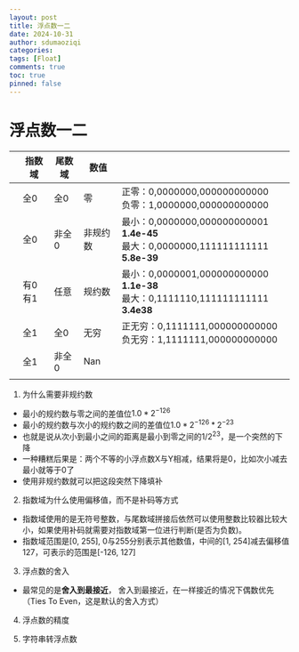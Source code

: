 ```yaml
---
layout: post
title: 浮点数一二
date: 2024-10-31
author: sdumaoziqi
categories:
tags: [Float]
comments: true
toc: true
pinned: false
---
```


# 浮点数一二


|   | 指数域  |  尾数域 | 数值  |   |
|---|---|---|---|---|
|   | 全0  |  全0 | 零  |  正零：0,0000000,000000000000  <br> 负零：1,0000000,000000000000 |
|   |  全0 | 非全0  |  非规约数 |  最小：0,0000000,000000000001   **1.4e-45**  <br> 最大：0,0000000,111111111111   **5.8e-39** |
|   |  有0有1 |  任意 | 规约数  | 最小：0,0000001,000000000000    **1.1e-38**  <br> 最大：0,1111110,111111111111     **3.4e38**  |
|   |  全1 |  全0 |  无穷 | 正无穷：0,1111111,000000000000  <br>  负无穷：1,1111111,000000000000  |
|   |  全1 | 非全0  |  Nan |   |
|   |   |   |   |   |

1. 为什么需要非规约数
  - 最小的规约数与零之间的差值位$1.0*2^{-126}$
  - 最小的规约数与次小的规约数之间的差值位$1.0*2^{-126} * 2^{-23}$
  - 也就是说从次小到最小之间的距离是最小到零之间的$1/{2^{23}}$，是一个突然的下降
  - 一种糟糕后果是：两个不等的小浮点数X与Y相减，结果将是0，比如次小减去最小就等于0了
  - 使用非规约数就可以把这段突然下降填补

2. 指数域为什么使用偏移值，而不是补码等方式
  - 指数域使用的是无符号整数，与尾数域拼接后依然可以使用整数比较器比较大小，如果使用补码就需要对指数域第一位进行判断(是否为负数)。
  - 指数域范围是[0, 255], 0与255分别表示其他数值，中间的[1, 254]减去偏移值127，可表示的范围是[-126, 127]

3. 浮点数的舍入
  - 最常见的是**舍入到最接近**， 舍入到最接近，在一样接近的情况下偶数优先（Ties To Even，这是默认的舍入方式）

4. 浮点数的精度

5. 字符串转浮点数